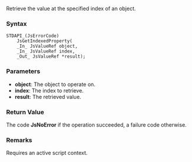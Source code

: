 Retrieve the value at the specified index of an object. 
### Syntax 
```
STDAPI_(JsErrorCode)
    JsGetIndexedProperty(
    _In_ JsValueRef object,
    _In_ JsValueRef index,
    _Out_ JsValueRef *result);
```
### Parameters 
* __object__: The object to operate on.
* __index__: The index to retrieve.
* __result__: The retrieved value.

### Return Value 
The code **JsNoError** if the operation succeeded, a failure code otherwise.
### Remarks 
Requires an active script context.
